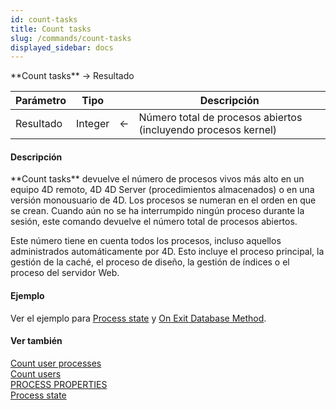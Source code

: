 ```yaml
---
id: count-tasks
title: Count tasks
slug: /commands/count-tasks
displayed_sidebar: docs
---
```


<!--REF #_command_.Count tasks.Syntax-->**Count tasks**  -> Resultado<!-- END REF-->
<!--REF #_command_.Count tasks.Params-->
| Parámetro | Tipo |  | Descripción |
| --- | --- | --- | --- |
| Resultado | Integer | &larr; | Número total de procesos abiertos (incluyendo procesos kernel) |

<!-- END REF-->

#### Descripción 

<!--REF #_command_.Count tasks.Summary-->**Count tasks** devuelve el número de procesos vivos más alto en un equipo 4D remoto, 4D 4D Server (procedimientos almacenados) o en una versión monousuario de 4D.<!-- END REF--> Los procesos se numeran en el orden en que se crean. Cuando aún no se ha interrumpido ningún proceso durante la sesión, este comando devuelve el número total de procesos abiertos.

Este número tiene en cuenta todos los procesos, incluso aquellos administrados automáticamente por 4D. Esto incluye el proceso principal, la gestión de la caché, el proceso de diseño, la gestión de índices o el proceso del servidor Web.

#### Ejemplo 

Ver el ejemplo para [Process state](process-state.md "Process state") y [On Exit Database Method](metodo-base-on-exit.md "On Exit Database Method").

#### Ver también 

[Count user processes](count-user-processes.md)  
[Count users](count-users.md)  
[PROCESS PROPERTIES](process-properties.md)  
[Process state](process-state.md)  